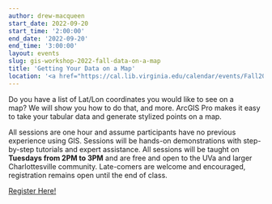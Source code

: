 ```yaml
---
author: drew-macqueen
start_date: 2022-09-20
start_time: '2:00:00'
end_date: '2022-09-20'
end_time: '3:00:00'
layout: events
slug: gis-workshop-2022-fall-data-on-a-map
title: 'Getting Your Data on a Map'
location: '<a href="https://cal.lib.virginia.edu/calendar/events/Fall2022GISWorkshop3">Register for Zoom Link</a>'
---
```


Do you have a list of Lat/Lon coordinates you would like to see on a map? We will show you how to do that, and more. ArcGIS Pro makes it easy to take your tabular data and generate stylized points on a map.

All sessions are one hour and assume participants have no previous experience using GIS.  Sessions will be hands-on demonstrations with step-by-step tutorials and expert assistance.  All sessions will be taught on **Tuesdays from 2PM to 3PM** and are free and open to the UVa and larger Charlottesville community. Late-comers are welcome and encouraged, registration remains open until the end of class.

[Register Here!](https://cal.lib.virginia.edu/calendar/events/Fall2022GISWorkshop3)
